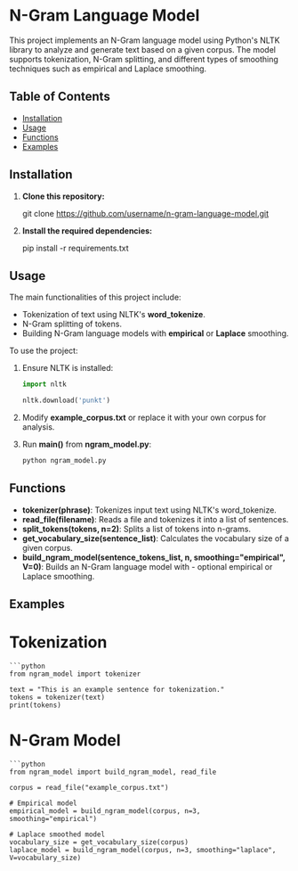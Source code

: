 # N-Gram Language Model

This project implements an N-Gram language model using Python's NLTK library to analyze and generate text based on a given corpus. The model supports tokenization, N-Gram splitting, and different types of smoothing techniques such as empirical and Laplace smoothing.

## Table of Contents

- [Installation](#installation)
- [Usage](#usage)
- [Functions](#functions)
- [Examples](#examples)

## Installation

1. **Clone this repository:**

    git clone https://github.com/username/n-gram-language-model.git

2.  **Install the required dependencies:**

    pip install -r requirements.txt

## Usage

The main functionalities of this project include:

-    Tokenization of text using NLTK's **word_tokenize**.
-    N-Gram splitting of tokens.
-    Building N-Gram language models with **empirical** or **Laplace** smoothing.

To use the project:
1.  Ensure NLTK is installed:
    ```python
    import nltk

    nltk.download('punkt')

2.  Modify **example_corpus.txt** or replace it with your own corpus for analysis.

3.  Run **main()** from **ngram_model.py**:
    ```bash
    python ngram_model.py

## Functions

-   **tokenizer(phrase)**: Tokenizes input text using NLTK's word_tokenize.
-   **read_file(filename)**: Reads a file and tokenizes it into a list of sentences.
-   **split_tokens(tokens, n=2)**: Splits a list of tokens into n-grams.
-   **get_vocabulary_size(sentence_list)**: Calculates the vocabulary size of a given corpus.
-   **build_ngram_model(sentence_tokens_list, n, smoothing="empirical", V=0)**: Builds an N-Gram language model with -   optional empirical or Laplace smoothing.

## Examples
# Tokenization
    ```python
    from ngram_model import tokenizer
    
    text = "This is an example sentence for tokenization."
    tokens = tokenizer(text)
    print(tokens)
    

# N-Gram Model
    ```python
    from ngram_model import build_ngram_model, read_file
    
    corpus = read_file("example_corpus.txt")

    # Empirical model
    empirical_model = build_ngram_model(corpus, n=3, smoothing="empirical")

    # Laplace smoothed model
    vocabulary_size = get_vocabulary_size(corpus)
    laplace_model = build_ngram_model(corpus, n=3, smoothing="laplace", V=vocabulary_size)

